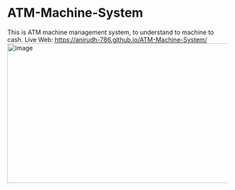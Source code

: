 # ATM-Machine-System
This is ATM machine management system, to understand to machine to cash.
Live Web: https://anirudh-786.github.io/ATM-Machine-System/
<img width="640" height="320" alt="image" src="https://github.com/user-attachments/assets/3b6d7ff1-3a67-4804-8796-1a0d54796891" />
